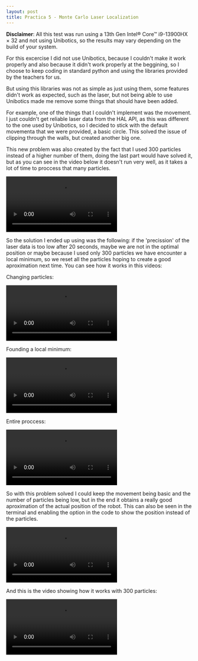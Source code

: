 ```yaml
---
layout: post
title: Practica 5 - Monte Carlo Laser Localization
---
```


**Disclaimer**: All this test was run using a 13th Gen Intel® Core™ i9-13900HX × 32 and not using Unibotics, so the results may vary depending on the build of your system.

For this excercise I did not use Unibotics, because I couldn't make it work properly and also because it didn't work properly at the beggining, so I choose to keep coding in standard python and using the libraries provided by the teachers for us.

But using this libraries was not as simple as just using them, some features didn't work as expected, such as the laser, but not being able to use Unibotics made me remove some things that should have been added.

For example, one of the things that I couldn't implement was the movement. I just couldn't get reliable laser data from the HAL API, as this was different to the one used by Unibotics, so I decided to stick with the default movementa that we were provided, a basic circle. This solved the issue of clipping through the walls, but created another big one.

This new problem was also created by the fact that I used 300 particles instead of a higher number of them, doing the last part would have solved it, but as you can see in the video below it doesn't run very well, as it takes a lot of time to proccess that many particles.

<video src="../images/1000Particulas.mp4" controls title="1000 Particulas"></video>

So the solution I ended up using was the following: if the 'precission' of the laser data is too low after 20 seconds, maybe we are not in the optimal position or maybe because I used only 300 particles we have encounter a local minimum, so we reset all the particles hoping to create a good aproximation next time. You can see how it works in this videos:

Changing particles:

<video src="../images/Reset.mp4" controls title="Reset particles"></video>

Founding a local minimum:

<video src="../images/MinLocal.mp4" controls title="Local Minimum"></video>

Entire proccess:

<video src="../images/300ParticulasLargo.mp4" controls title="300 particles"></video>


So with this problem solved I could keep the movement being basic and the number of particles being low, but in the end it obtains a really good aproximation of the actual position of the robot. This can also be seen in the terminal and enabling the option in the code to show the position instead of the particles.

<video src="../images/Position.mp4" controls title="Position"></video>


And this is the video showing how it works with 300 particles:

<video src="../images/300ParticulasCorto.mp4" controls title="300 particles final"></video>
